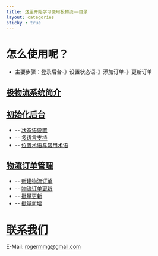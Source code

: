 ```yaml
---
title: 这里开始学习使用极物流——目录
layout: categories
sticky : true
---
```


# 怎么使用呢？
- 主要步骤：登录后台-》设置状态语-》添加订单-》更新订单



## [极物流系统简介](../系统使用简介)

## [初始化后台](/ji56/index/index/index)

- -- [状态语设置](/ji56/index/index/状态语设置)
- -- [多语言支持](/ji56/index/index/多语言支持)
- -- [位置术语与常用术语](/ji56/index/index/位置术语与常用术语)

## [物流订单管理](/ji56/order/order/index)
- -- [新建物流订单](/ji56/order/order/新建物流订单)
- -- [物流订单更新](/ji56/order/order/更新物流信息)
- -- [批量更新](/ji56/order/order/批量更新)
- -- [批量新增](/ji56/order/order/批量新增物流订单)



# [联系我们](../联系我们)
E-Mail: [rogermmg@gmail.com](mailto:rogermmg@gmail.com)